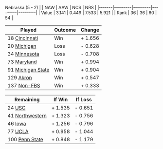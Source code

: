 Nebraska (5 - 2)
|       |   NAW   |   AAW   |   NCS   |   NRS   |
|-------|---------|---------|---------|---------|
| Value |   3.141 |   0.449 |   7.533 |   5.921 |
| Rank  |      36 |      36 |      60 |      54 |

| Played                    | Outcome    |  Change  |
|---------------------------|------------|----------|
|  18 [Cincinnati            ](Cincinnati.md)| Win        | +  1.656 |
|  20 [Michigan              ](Michigan.md)| Loss       | -  0.628 |
|  34 [Minnesota             ](Minnesota.md)| Loss       | -  0.708 |
|  73 [Maryland              ](Maryland.md)| Win        | +  0.994 |
|  91 [Michigan State        ](MichiganState.md)| Win        | +  0.904 |
| 129 [Akron                 ](Akron.md)| Win        | +  0.547 |
| 137 [Non-FBS               ](NonFBS.md)| Win        | +  0.333 |

| Remaining                 |  If Win  |  If Loss |
|---------------------------|----------|----------|
|  24 [USC                   ](USC.md)| +  1.535 | -  0.651 |
|  41 [Northwestern          ](Northwestern.md)| +  1.323 | -  0.756 |
|  46 [Iowa                  ](Iowa.md)| +  1.256 | -  0.796 |
|  77 [UCLA                  ](UCLA.md)| +  0.958 | -  1.044 |
| 100 [Penn State            ](PennState.md)| +  0.848 | -  1.179 |


